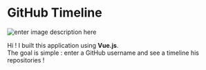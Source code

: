 # GitHub Timeline

![enter image description here](https://www.antoineparat.com/img/timeline.png)

Hi ! I built this application using **Vue.js**.  
The goal is simple : enter a GitHub username and see a timeline his repositories !
